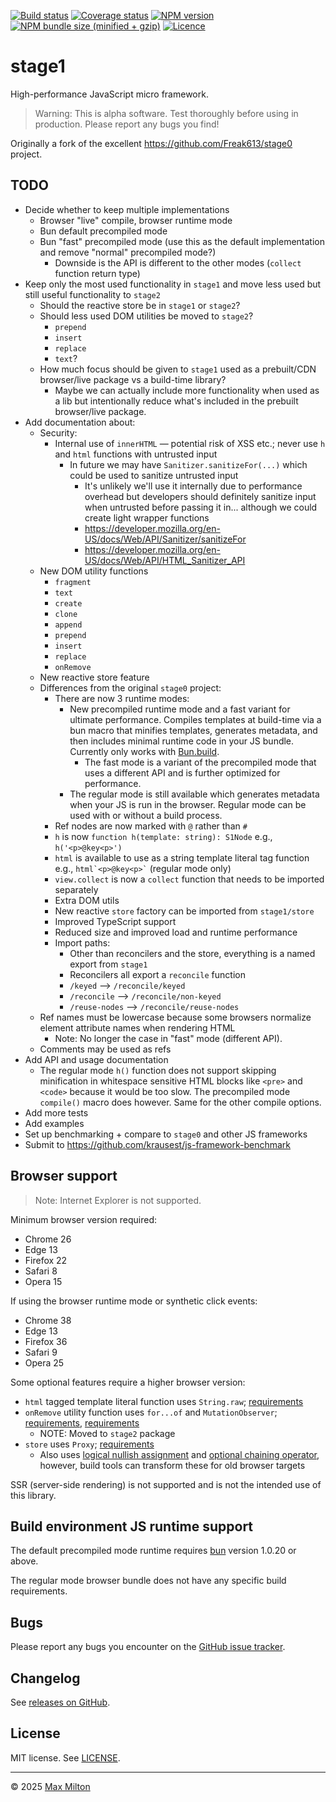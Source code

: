 [![Build status](https://img.shields.io/github/actions/workflow/status/maxmilton/stage1/ci.yml?branch=master)](https://github.com/maxmilton/stage1/actions)
[![Coverage status](https://img.shields.io/codeclimate/coverage/maxmilton/stage1)](https://codeclimate.com/github/maxmilton/stage1)
[![NPM version](https://img.shields.io/npm/v/stage1.svg)](https://www.npmjs.com/package/stage1)
[![NPM bundle size (minified + gzip)](https://img.shields.io/bundlephobia/minzip/stage1.svg)](https://bundlephobia.com/result?p=stage1)
[![Licence](https://img.shields.io/github/license/maxmilton/stage1.svg)](https://github.com/maxmilton/stage1/blob/master/LICENSE)

# stage1

High-performance JavaScript micro framework.

> Warning: This is alpha software. Test thoroughly before using in production. Please report any bugs you find!

Originally a fork of the excellent <https://github.com/Freak613/stage0> project.

## TODO

- Decide whether to keep multiple implementations
  - Browser "live" compile, browser runtime mode
  - Bun default precompiled mode
  - Bun "fast" precompiled mode (use this as the default implementation and remove "normal" precompiled mode?)
    - Downside is the API is different to the other modes (`collect` function return type)
- Keep only the most used functionality in `stage1` and move less used but still useful functionality to `stage2`
  - Should the reactive store be in `stage1` or `stage2`?
  - Should less used DOM utilities be moved to `stage2`?
    - `prepend`
    - `insert`
    - `replace`
    - `text`?
  - How much focus should be given to `stage1` used as a prebuilt/CDN browser/live package vs a build-time library?
    - Maybe we can actually include more functionality when used as a lib but intentionally reduce what's included in the prebuilt browser/live package.
- Add documentation about:
  - Security:
    - Internal use of `innerHTML` — potential risk of XSS etc.; never use `h` and `html` functions with untrusted input
      - In future we may have `Sanitizer.sanitizeFor(...)` which could be used to sanitize untrusted input
        - It's unlikely we'll use it internally due to performance overhead but developers should definitely sanitize input when untrusted before passing it in... although we could create light wrapper functions
        - <https://developer.mozilla.org/en-US/docs/Web/API/Sanitizer/sanitizeFor>
        - <https://developer.mozilla.org/en-US/docs/Web/API/HTML_Sanitizer_API>
  - New DOM utility functions
    - `fragment`
    - `text`
    - `create`
    - `clone`
    - `append`
    - `prepend`
    - `insert`
    - `replace`
    - `onRemove`
  - New reactive store feature
  - Differences from the original `stage0` project:
    - There are now 3 runtime modes:
      - New precompiled runtime mode and a fast variant for ultimate performance. Compiles templates at build-time via a bun macro that minifies templates, generates metadata, and then includes minimal runtime code in your JS bundle. Currently only works with [Bun.build](https://bun.sh/docs/bundler).
        - The fast mode is a variant of the precompiled mode that uses a different API and is further optimized for performance.
      - The regular mode is still available which generates metadata when your JS is run in the browser. Regular mode can be used with or without a build process.
    - Ref nodes are now marked with `@` rather than `#`
    - `h` is now `function h(template: string): S1Node` e.g., `h('<p>@key<p>')`
    - `html` is available to use as a string template literal tag function e.g., `` html`<p>@key<p>` `` (regular mode only)
    - `view.collect` is now a `collect` function that needs to be imported separately
    - Extra DOM utils
    - New reactive `store` factory can be imported from `stage1/store`
    - Improved TypeScript support
    - Reduced size and improved load and runtime performance
    - Import paths:
      - Other than reconcilers and the store, everything is a named export from `stage1`
      - Reconcilers all export a `reconcile` function
      - `/keyed` --> `/reconcile/keyed`
      - `/reconcile` --> `/reconcile/non-keyed`
      - `/reuse-nodes` --> `/reconcile/reuse-nodes`
  - Ref names must be lowercase because some browsers normalize element attribute names when rendering HTML
    - Note: No longer the case in "fast" mode (different API).
  - Comments may be used as refs
- Add API and usage documentation
  - The regular mode `h()` function does not support skipping minification in whitespace sensitive HTML blocks like `<pre>` and `<code>` because it would be too slow. The precompiled mode `compile()` macro does however. Same for the other compile options.
- Add more tests
- Add examples
- Set up benchmarking + compare to `stage0` and other JS frameworks
- Submit to <https://github.com/krausest/js-framework-benchmark>

## Browser support

> Note: Internet Explorer is not supported.

Minimum browser version required:

<!-- Note: The limiting factor is use of <template> element. -->

- Chrome 26
- Edge 13
- Firefox 22
- Safari 8
- Opera 15

If using the browser runtime mode or synthetic click events:

<!-- Note: The limiting factor is use of Symbol. -->

- Chrome 38
- Edge 13
- Firefox 36
- Safari 9
- Opera 25

Some optional features require a higher browser version:

- `html` tagged template literal function uses `String.raw`; [requirements](https://developer.mozilla.org/en-US/docs/Web/JavaScript/Reference/Global_Objects/String/raw#browser_compatibility)
- `onRemove` utility function uses `for...of` and `MutationObserver`; [requirements](https://developer.mozilla.org/en-US/docs/Web/JavaScript/Reference/Statements/for...of#browser_compatibility), [requirements](https://developer.mozilla.org/en-US/docs/Web/API/MutationObserver/)
  - NOTE: Moved to `stage2` package
- `store` uses `Proxy`; [requirements](https://developer.mozilla.org/en-US/docs/Web/JavaScript/Reference/Global_Objects/Proxy/Proxy#browser_compatibility)
  - Also uses [logical nullish assignment](<(https://developer.mozilla.org/en-US/docs/Web/JavaScript/Reference/Operators/Logical_nullish_assignment#browser_compatibility)>) and [optional chaining operator](https://developer.mozilla.org/en-US/docs/Web/JavaScript/Reference/Operators/Optional_chaining#browser_compatibility), however, build tools can transform these for old browser targets

SSR (server-side rendering) is not supported and is not the intended use of this library.

## Build environment JS runtime support

The default precompiled mode runtime requires [bun](https://bun.sh/) version 1.0.20 or above.

The regular mode browser bundle does not have any specific build requirements.

## Bugs

Please report any bugs you encounter on the [GitHub issue tracker](https://github.com/maxmilton/stage1/issues).

## Changelog

See [releases on GitHub](https://github.com/maxmilton/stage1/releases).

## License

MIT license. See [LICENSE](https://github.com/maxmilton/stage1/blob/master/LICENSE).

---

© 2025 [Max Milton](https://maxmilton.com)
